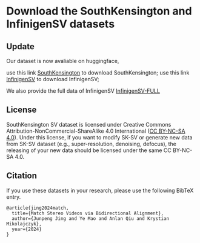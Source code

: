 # Download the SouthKensington and InfinigenSV datasets

## Update
Our dataset is now avaliable on huggingface, 

use this link [SouthKensington](https://huggingface.co/datasets/MatchLab/SouthKensington/tree/main) to download SouthKensington;
use this link [InfinigenSV](https://huggingface.co/datasets/MatchLab/Infinigen/tree/main) to download InfinigenSV;

We also provide the full data of InfinigenSV [InfinigenSV-FULL](https://huggingface.co/datasets/MatchLab/InfinigenSV)


## License 
SouthKensington SV dataset is licensed under Creative Commons Attribution-NonCommercial-ShareAlike 4.0 International ([CC BY-NC-SA 4.0](https://creativecommons.org/licenses/by-nc-sa/4.0/legalcode)). Under this license, if you want to modify SK-SV or generate new data from SK-SV dataset (e.g., super-resolution, denoising, defocus), the releasing of your new data should be licensed under the same CC BY-NC-SA 4.0. 

## Citation 
If you use these datasets in your research, please use the following BibTeX entry.
```
@article{jing2024match,
  title={Match Stereo Videos via Bidirectional Alignment},
  author={Junpeng Jing and Ye Mao and Anlan Qiu and Krystian Mikolajczyk},
  year={2024}
}

```
